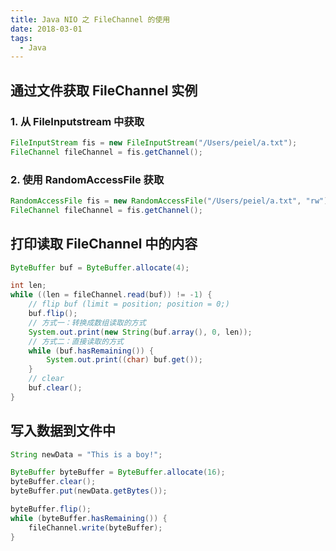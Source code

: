```yaml
---
title: Java NIO 之 FileChannel 的使用
date: 2018-03-01
tags:
  - Java
---
```


## 通过文件获取 FileChannel 实例

### 1. 从 FileInputstream 中获取

```java
FileInputStream fis = new FileInputStream("/Users/peiel/a.txt");
FileChannel fileChannel = fis.getChannel();
```

### 2. 使用 RandomAccessFile 获取

```java
RandomAccessFile fis = new RandomAccessFile("/Users/peiel/a.txt", "rw");
FileChannel fileChannel = fis.getChannel();
```

## 打印读取 FileChannel 中的内容

```java
ByteBuffer buf = ByteBuffer.allocate(4);

int len;
while ((len = fileChannel.read(buf)) != -1) {
    // flip buf (limit = position; position = 0;)
    buf.flip();
    // 方式一：转换成数组读取的方式
    System.out.print(new String(buf.array(), 0, len));
    // 方式二：直接读取的方式
    while (buf.hasRemaining()) {
        System.out.print((char) buf.get());
    }
    // clear    
    buf.clear();
}
```

## 写入数据到文件中

```java
String newData = "This is a boy!";

ByteBuffer byteBuffer = ByteBuffer.allocate(16);
byteBuffer.clear();
byteBuffer.put(newData.getBytes());

byteBuffer.flip();
while (byteBuffer.hasRemaining()) {
    fileChannel.write(byteBuffer);
}
```
